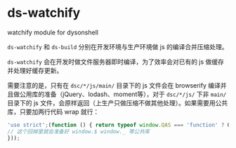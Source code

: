 # ds-watchify
watchify module for dysonshell

`ds-watchify` 和 `ds-build` 分别在开发环境与生产环境做 js 的编译合并压缩处理。

`ds-watchify` 会在开发时做文件服务器即时编译，为了效率会对已有的 js 做缓存并处理好缓存更新。

需要注意的是，只有在 `dsc/*/js/main/` 目录下的 js 文件会在 browserify 编译并且做公用库的准备（jQuery、lodash、moment等），对于 `dsc/*/js/` 下非 `main/` 目录下的 js 文件，会原样返回（上生产只做压缩不做其他处理）。如果需要用公共库，只要加两行代码 wrap 就行：

```js
'use strict';(function () { return typeof window.QAS === 'function' ? QAS : function (fn) { (window._qas_queue || (window._qas_queue = [])).push([fn, Array.prototype.slice.call(arguments, 1)]); }; }()(function () {
// 这个回掉里就会准备好 window.$ window._ 等公共库
}));
```
